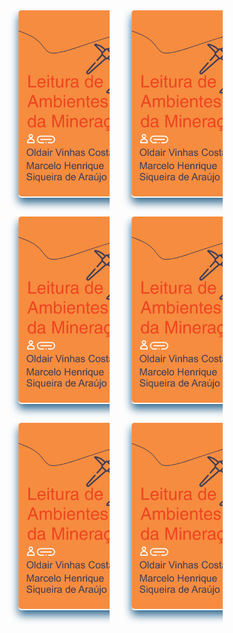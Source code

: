 
<style>
img {
  border-radius: 5px 5px 5px 5px;
  width: 100%;
  height: auto;
}
/* Float four columns side by side */
.column {
  float: left;
  width: 30%;
  padding: 0 15px;
}

/* Remove extra left and right margins, due to padding */
.row {margin: 0 -5px;}

/* Clear floats after the columns */
.row:after {
  content: "";
  display: table;
  clear: both;
}

/* Responsive columns */
@media screen and (max-width: 600px) {
  .column {
    width: 100%;
    display: block;
    margin-bottom: 20px;
  }
}

/* Style the counter cards */
.card {
  font-size: 50px;
  width: 200px;
  height: 300px;
  box-shadow: 0 8px 14px 0 rgb(49, 106, 145);
  padding: 0px;
  text-align: center;
  background-color:white;
  border-radius: 5px;
  margin-bottom: 30px;
  margin-left: 20px;
}

    /* Parte inicial */
</style>



<div class="column">
    <div class="card">
    <a href="/o-papel-do-fiscal-na-administracao-publica/capa/" title="{{ page.next_page.title | striptags }}">
       <img src="../assets/images/ebook_1.png" alt="" >  
    </a>
    </div>
</div>
<div class="column">
    <div class="card">
    <a href="leitura-de-ambientes-da-mineracao/capa/" title="{{ page.next_page.title | striptags }}">
       <img src="../assets/images/ebook_1.png" alt="" >  
    </a>
    </div>
</div>
<div class="column">
    <div class="card">
    <a href="leitura-de-ambientes-da-mineracao/capa/" title="{{ page.next_page.title | striptags }}">
       <img src="../assets/images/ebook_1.png" alt="" >  
    </a>
    </div>
</div>

 <br>
 <br>          
<div class="column">
    <div class="card">
    <a href="/o-papel-do-fiscal-na-administracao-publica/capa/" title="{{ page.next_page.title | striptags }}">
       <img src="../assets/images/ebook_1.png" alt="" >  
    </a>
    </div>
</div>
<div class="column">
    <div class="card">
    <a href="leitura-de-ambientes-da-mineracao/capa/" title="{{ page.next_page.title | striptags }}">
       <img src="../assets/images/ebook_1.png" alt="" >  
    </a>
    </div>
</div>
<div class="column">
    <div class="card">
    <a href="leitura-de-ambientes-da-mineracao/capa/" title="{{ page.next_page.title | striptags }}">
       <img src="../assets/images/ebook_1.png" alt="" >  
    </a>
    </div>
</div>

  



